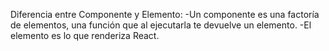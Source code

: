 Diferencia entre Componente y Elemento:
    -Un componente es una factoría de elementos, una función que al ejecutarla te devuelve un elemento.
    -El elemento es lo que renderiza React.